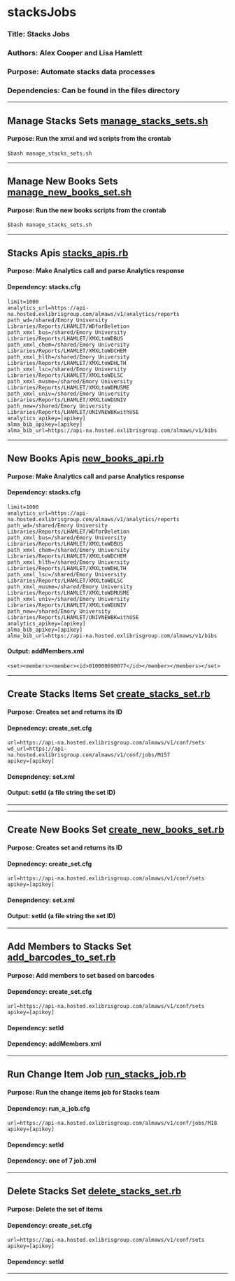 # stacksJobs

### Title: Stacks Jobs

### Authors: Alex Cooper and Lisa Hamlett

### Purpose: Automate stacks data processes

### Dependencies: Can be found in the files directory

----

## Manage Stacks Sets [manage_stacks_sets.sh](https://github.com/Emory-LCS/stacksJobs/blob/master/manage_stacks_sets.sh)

#### Purpose: Run the xmxl and wd scripts from the crontab

```
$bash manage_stacks_sets.sh
```

----

## Manage New Books Sets [manage_new_books_set.sh](https://github.com/Emory-LCS/stacksJobs/blob/master/manage_new_books_set.sh)

#### Purpose: Run the new books scripts from the crontab

```
$bash manage_stacks_sets.sh
```

----

## Stacks Apis [stacks_apis.rb](https://github.com/Emory-LCS/stacksJobs/blob/master/stacks_apis.rb)

#### Purpose: Make Analytics call and parse Analytics response

#### Dependency: stacks.cfg

```
limit=1000
analytics_url=https://api-na.hosted.exlibrisgroup.com/almaws/v1/analytics/reports
path_wd=/shared/Emory University Libraries/Reports/LHAMLET/WDforDeletion
path_xmxl_bus=/shared/Emory University Libraries/Reports/LHAMLET/XMXLtoWDBUS
path_xmxl_chem=/shared/Emory University Libraries/Reports/LHAMLET/XMXLtoWDCHEM
path_xmxl_hlth=/shared/Emory University Libraries/Reports/LHAMLET/XMXLtoWDHLTH
path_xmxl_lsc=/shared/Emory University Libraries/Reports/LHAMLET/XMXLtoWDLSC
path_xmxl_musme=/shared/Emory University Libraries/Reports/LHAMLET/XMXLtoWDMUSME
path_xmxl_univ=/shared/Emory University Libraries/Reports/LHAMLET/XMXLtoWDUNIV
path_new=/shared/Emory University Libraries/Reports/LHAMLET/UNIVNEWBKwithUSE
analytics_apikey=[apikey]
alma_bib_apikey=[apikey]
alma_bib_url=https://api-na.hosted.exlibrisgroup.com/almaws/v1/bibs
```

----

## New Books Apis [new_books_api.rb](https://github.com/Emory-LCS/stacksJobs/blob/master/new_books_api.rb)

#### Purpose: Make Analytics call and parse Analytics response

#### Dependency: stacks.cfg

```
limit=1000
analytics_url=https://api-na.hosted.exlibrisgroup.com/almaws/v1/analytics/reports
path_wd=/shared/Emory University Libraries/Reports/LHAMLET/WDforDeletion
path_xmxl_bus=/shared/Emory University Libraries/Reports/LHAMLET/XMXLtoWDBUS
path_xmxl_chem=/shared/Emory University Libraries/Reports/LHAMLET/XMXLtoWDCHEM
path_xmxl_hlth=/shared/Emory University Libraries/Reports/LHAMLET/XMXLtoWDHLTH
path_xmxl_lsc=/shared/Emory University Libraries/Reports/LHAMLET/XMXLtoWDLSC
path_xmxl_musme=/shared/Emory University Libraries/Reports/LHAMLET/XMXLtoWDMUSME
path_xmxl_univ=/shared/Emory University Libraries/Reports/LHAMLET/XMXLtoWDUNIV
path_new=/shared/Emory University Libraries/Reports/LHAMLET/UNIVNEWBKwithUSE
analytics_apikey=[apikey]
alma_bib_apikey=[apikey]
alma_bib_url=https://api-na.hosted.exlibrisgroup.com/almaws/v1/bibs
```

#### Output: addMembers.xml

```
<set><members><member><id>010000690077</id></member></members></set>
```

----

## Create Stacks Items Set [create_stacks_set.rb](https://github.com/Emory-LCS/stacksJobs/blob/master/create_stacks_set.rb)

#### Purpose: Creates set and returns its ID

#### Depnedency: create_set.cfg

```
url=https://api-na.hosted.exlibrisgroup.com/almaws/v1/conf/sets
wd_url=https://api-na.hosted.exlibrisgroup.com/almaws/v1/conf/jobs/M157
apikey=[apikey]
```

#### Denepndency: set.xml

#### Output: setId (a file string the set ID)

----

----

## Create New Books Set [create_new_books_set.rb](https://github.com/Emory-LCS/stacksJobs/blob/master/create_new_books_set.rb)

#### Purpose: Creates set and returns its ID

#### Depnedency: create_set.cfg

```
url=https://api-na.hosted.exlibrisgroup.com/almaws/v1/conf/sets
apikey=[apikey]
```

#### Denepndency: set.xml

#### Output: setId (a file string the set ID)

----

## Add Members to Stacks Set [add_barcodes_to_set.rb](https://github.com/Emory-LCS/stacksJobs/blob/master/add_barcodes_to_set.rb)

#### Purpose: Add members to set based on barcodes

#### Dependency: create_set.cfg

```
url=https://api-na.hosted.exlibrisgroup.com/almaws/v1/conf/sets
apikey=[apikey]
```

#### Dependency: setId

#### Dependency: addMembers.xml

----

## Run Change Item Job [run_stacks_job.rb](https://github.com/Emory-LCS/stacksJobs/blob/master/run_stacks_job.rb)

#### Purpose: Run the change items job for Stacks team

#### Dependency: run_a_job.cfg

```
url=https://api-na.hosted.exlibrisgroup.com/almaws/v1/conf/jobs/M18
apikey=[apikey]
```

#### Dependency: setId

#### Dependency: one of 7 job.xml

----

## Delete Stacks Set [delete_stacks_set.rb](https://github.com/Emory-LCS/stacksJobs/blob/master/delete_stacks_set.rb)

#### Purpose: Delete the set of items

#### Dependency: create_set.cfg

```
url=https://api-na.hosted.exlibrisgroup.com/almaws/v1/conf/sets
apikey=[apikey]
```

#### Dependency: setId

----
